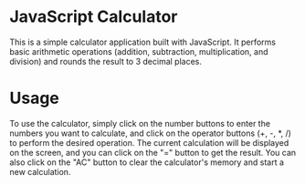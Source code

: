 <h1>JavaScript Calculator</h1>
This is a simple calculator application built with JavaScript. It performs basic arithmetic operations (addition, subtraction, multiplication, and division) and rounds the result to 3 decimal places.

<h1>Usage</h1>
To use the calculator, simply click on the number buttons to enter the numbers you want to calculate, and click on the operator buttons (+, -, *, /) to perform the desired operation. The current calculation will be displayed on the screen, and you can click on the "=" button to get the result.
You can also click on the "AC" button to clear the calculator's memory and start a new calculation.

